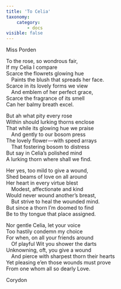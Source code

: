 ```yaml
---
title: 'To Celia'
taxonomy:
    category:
        - docs
visible: false
---
```


<div class="author">Miss Porden</div>  

To the rose, so wondrous fair,  
If my Celia I compare  
Scarce the flowrets glowing hue  
&emsp;Paints the blush that spreads her face.  
Scarce in its lovely forms we view  
&emsp;And emblem of her perfect grace,  
Scarce the fragrance of its smell  
Can her balmy breath excel.  
 
But ah what pity every rose  
Within should lurking thorns enclose  
That while its glowing hue we praise  
&emsp;And gently to our bosom press  
The lovely flower — with speed arrays  
&emsp;That fostering bosom to distress  
But say in Celia’s polished mind  
A lurking thorn where shall we find.  

Her yes, too mild to give a wound,  
Shed beams of love on all around  
Her heart in every virtue blest  
&emsp;Modest, affectionate and kind  
Would never wound another’s breast,  
&emsp;But strive to heal the wounded mind.  
But since a thorn I’m doomed to find  
Be to thy tongue that place assigned.  
 
Nor gentle Celia, let your voice  
Too hastily condemn my choice  
For when, on all your friends around  
&emsp;Of playful Wit you shower the darts  
Unknowning, oft, you give a wound  
&emsp;And pierce with sharpest thorn their hearts  
Yet pleasing e’en those wounds must prove  
From one whom all so dearly Love.  

Corydon
